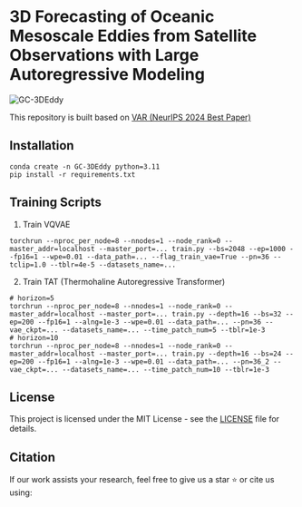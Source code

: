# 3D Forecasting of Oceanic Mesoscale Eddies from Satellite Observations with Large Autoregressive Modeling

![GC-3DEddy](assets/GC-3DEddy.jpg)

This repository is built based on [VAR (NeurIPS 2024 Best Paper)](https://github.com/FoundationVision/VAR/)


## Installation

```
conda create -n GC-3DEddy python=3.11
pip install -r requirements.txt
```


## Training Scripts
1. Train VQVAE
```
torchrun --nproc_per_node=8 --nnodes=1 --node_rank=0 --master_addr=localhost --master_port=... train.py --bs=2048 --ep=1000 --fp16=1 --wpe=0.01 --data_path=... --flag_train_vae=True --pn=36 --tclip=1.0 --tblr=4e-5 --datasets_name=...
```

2. Train TAT (Thermohaline Autoregressive Transformer)
```
# horizon=5
torchrun --nproc_per_node=8 --nnodes=1 --node_rank=0 --master_addr=localhost --master_port=... train.py --depth=16 --bs=32 --ep=200 --fp16=1 --alng=1e-3 --wpe=0.01 --data_path=... --pn=36 --vae_ckpt=... --datasets_name=... --time_patch_num=5 --tblr=1e-3
# horizon=10
torchrun --nproc_per_node=8 --nnodes=1 --node_rank=0 --master_addr=localhost --master_port=... train.py --depth=16 --bs=24 --ep=200 --fp16=1 --alng=1e-3 --wpe=0.01 --data_path=... --pn=36_2 --vae_ckpt=... --datasets_name=... --time_patch_num=10 --tblr=1e-3
```


## License
This project is licensed under the MIT License - see the [LICENSE](LICENSE) file for details.


## Citation
If our work assists your research, feel free to give us a star ⭐ or cite us using:
```

```
